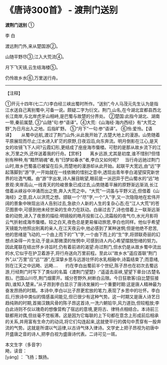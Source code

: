 # 《唐诗300首》 - 渡荆门送别

**渡荆门送别** ①               

李 白

渡远荆门外,来从楚国游②。

山随平野尽③,江入大荒流④。

月下飞天镜,云生结海楼⑤。

仍怜故乡水⑥,万里送行舟。

---

【注释】     

①开元十四年(七二六)李白经三峡出蜀时所作。“送别”,今人马茂元先生认为是指江水送自己离别蜀中,可备一说。颇疑二字为衍文。荆门,山名,在今湖北宜都县西北长江南岸,与北岸虎牙山相峙,是巴蜀与故楚的分界处。 ②楚国:此指今湖北、湖南一带,秦前属楚, ③“山随”句:参“语译”。④大荒:《山海经·海内西经》有“大荒之野”,为日月出入之地。后指旷野。 ⑤“月下”一句:参“语译”。 ⑥怜:爱怜。【语译】      从蜀中远航,渡过了荆门山外;从此我开始了,古楚大地上的漫游。山势随着平原展现而尽止;江水进入旷茫的原野,日夜滔滔,向东奔流。明月倒影在江心,是天女的妆镜飞下人间?云霞幻形,更结成了座座海市蜃楼。可慰的是那从故乡流下的江水,万里之外,还伴送着我的行舟。【赏析】     离乡远游,尤其是初度,谁不惜别?但惜别有种种,有“黯然销魂”者,有“归梦如春水”者,李白又如何呢?     当行舟远驰过荆门山时,故乡巴蜀虽已被留在后头,而楚地的漫游却从此开始。起联平大宽远,由“远”字起落脚到“游”字,一开始就在一线依微的惜别之意中,透现出青年李白渴望探究新世界的壮逸气概。由“游”字出发,诗人展目眺望,眼前是一派迥异于巴山蜀水的“远”地景观:夹岸高山,一线青天的险峻景象已成过去,山势随着平展的原野渐远渐消,长江借着从峡谷中冲涌而出之势,奔入大荒之中。“大荒”一词虽与平野义近,但借着《山海经》之意,启人以洪荒之想。颌联一个“尽”字,一个“入”字,又一次隐隐地在宏伟开阔的景象中映现出诗人告别过去,急欲介人新的人生的复杂心态;在“江人大荒”的苍茫图景中,可感到他未经世染的生命力在跃动。白昼过去了,诗也借着上一联渐远渐查的动势,进入了夜景的描绘:明镜般的皓月投影江心,流霜般的夜气巾,水光月影将云气折射成海市蜃楼。较之白天,夜色总是更易催动旅思,李白也同样。他似乎希望天镜能为他照出别离的亲人,在江天夜云中,他必感到了某种迷惘;但是他绝不悲苦,他的思绪是飞动的,一个由上而下的“飞”字,一个由下而上的“生”字,将颈联奇丽的幻想点染得一片生动,于是从那微漠的怅惘中,可感到诗人内心希望摆脱愁绪的努力。因此尾联在结出怀乡诗旨时,仍有着前进的渴望:舟过荆门,但水仍是从故乡蜀中流出的水,它似乎在护卫着游子,将行舟送向万里前程。至此以“故乡水”遥应首联“荆门外”,以“万里”应“远”“游",在深挚乡思与远游壮怀的水乳相融中,诗篇结束了;而意绪,则在江天之中远飏、远飏....      约在李白出蜀前半个世纪,陈子昂也在初次去蜀远游,行经荆门时写下了类似的名篇《渡荆门望楚》:“遥遥去巫峡,望望下章台(古楚名胜)。巴国山川尽,荆门烟雾开。城分苍野外,树断白云限。今日狂歌客(自比楚狂接舆),谁知入楚来。”从子昂到李白显示了唐诗发展的一个重要时期:这是唐人精神最为奋发昂扬的时期。本诗中,李白以比子昂更宏放的笔力,表现了乡思中的壮怀。李白后,行旅诗中类似的情感虽间能见,但已很少有这种气势。这一时期又是唐人诗艺日趋纯熟的时期,首揭汉魏风骨的陈子昂这首诗,一洗六朝铅华,风力道劲,但较粗放;李白此诗则不仅以瑰奇的想像营构了宿远的意境,更将古、律特点相结合。本诗前三联都用对偶,但丝毫不觉板滞。这是因为它每联的上下句都在意念上形成前后相承的关系,并用富有生命力的动词,将它们勾连起来,这就使平行的偶句中贯穿有一股奔流的气势。这就是所谓以气运律,以古诗气体入律诗。文学史上把子昂视为初唐中开盛唐之音的诗人,把李白视为盛唐诗代表。二诗可见一斑。

本文生字（多音字）  
飏，读音：  
[yáng] ： 飞扬；飘扬。

